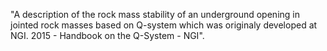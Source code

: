 "A description of the rock mass stability of an underground opening in jointed rock masses based on Q-system which was originaly developed at NGI. 2015 - Handbook on the Q-System - NGI".
